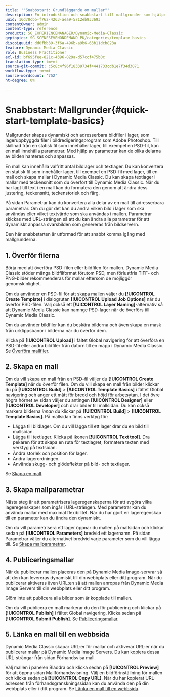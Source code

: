 ```yaml
---
title: '"Snabbstart: Grundläggande om mallar"'
description: En introduktion och snabbstart till mallgrunder som hjälper dig att komma igång snabbt.
uuid: 16d78cbb-f762-4263-aea9-5712eb933693
contentOwner: admin
content-type: reference
products: SG_EXPERIENCEMANAGER/Dynamic-Media-Classic
geptopics: SG_SCENESEVENONDEMAND_PK/categories/template_basics
discoiquuid: dd0fbb39-3f6a-496b-a9b6-63b11dcb823a
feature: Dynamic Media Classic
role: Business Practitioner
exl-id: bf695fee-821c-4396-829a-d57ccf475b0c
translation-type: tm+mt
source-git-commit: c5c8c4f96f18339734f4441733cdb1e7f34d3071
workflow-type: tm+mt
source-wordcount: '752'
ht-degree: 0%

---
```


# Snabbstart: Mallgrunder{#quick-start-template-basics}

Mallgrunder skapas dynamiskt och adresserbara bildfiler i lager, som lageruppbyggda filer i bildredigeringsprogram som Adobe Photoshop. Till skillnad från en statisk fil som innehåller lager, till exempel en PSD-fil, kan en mall innehålla parametrar. Med hjälp av parametrar kan de olika delarna av bilden hanteras och anpassas.

En mall kan innehålla valfritt antal bildlager och textlager. Du kan konvertera en statisk fil som innehåller lager, till exempel en PSD-fil med lager, till en mall och skapa mallar i Dynamic Media Classic. Du kan skapa textlager i mallar med teckensnitt som du överfört till Dynamic Media Classic. När du har lagt till text i en mall kan du formatera den genom att ändra dess justering, teckensnitt, teckenstorlek och färg.

På sidan Parametrar kan du konvertera alla delar av en mall till adresserbara parametrar. Om du gör det kan du ändra vilken bild i lager som ska användas eller vilket textvärde som ska användas i mallen. Parametrar skickas med URL-strängen så att du kan ändra alla parametrar för att dynamiskt anpassa svarsbilden som genereras från bildservern.

Den här snabbstarten är utformad för att snabbt komma igång med mallgrunderna.

## 1. Överför filerna

Börja med att överföra PSD-filen eller bildfilen för mallen. Dynamic Media Classic stöder många bildfilformat förutom PSD, men förlustfria TIFF- och PNG-bilder rekommenderas för mallar eftersom de möjliggör genomskinlighet.

Om du använder en PSD-fil för att skapa mallen väljer du **[!UICONTROL Create Template]** i dialogrutan **[!UICONTROL Upload Job Options]** när du överför PSD-filen. Välj också ett **[!UICONTROL Layer Naming]**-alternativ så att Dynamic Media Classic kan namnge PSD-lager när de överförs till Dynamic Media Classic.

Om du använder bildfiler kan du beskära bilderna och även skapa en mask från urklippsbanor i bilderna när du överför dem.

Klicka på **[!UICONTROL Upload]** i fältet Global navigering för att överföra en PSD-fil eller andra bildfiler från datorn till en mapp i Dynamic Media Classic. Se [Överföra mallfiler](uploading-template-files.md#uploading_template_files).

## 2. Skapa en mall

Om du vill skapa en mall från en PSD-fil väljer du **[!UICONTROL Create Template]** när du överför filen. Om du vill skapa en mall från bilder klickar du på **[!UICONTROL Build]** > **[!UICONTROL Template Basics]** i fältet Global navigering och anger ett mått för bredd och höjd för arbetsytan. I det övre högra hörnet av sidan väljer du antingen **[!UICONTROL Designer]** eller **[!UICONTROL Developer]** och drar bilder till mallsidan. Du kan också markera bilderna *innan* du klickar på **[!UICONTROL Build]** > **[!UICONTROL Template Basics]**. På mallsidan finns verktyg för:

* Lägga till bildlager. Om du vill lägga till ett lager drar du en bild till mallsidan.
* Lägga till textlager. Klicka på ikonen **[!UICONTROL Text tool]**. Dra pekaren för att skapa en ruta för textlagret; formatera texten med verktyg på textsidan.
* Ändra storlek och position för lager.
* Ändra lagerordningen.
* Använda skugg- och glödeffekter på bild- och textlager.

Se [Skapa en mall](creating-template.md#creating_a_template).

## 3. Skapa mallparametrar

Nästa steg är att parametrisera lageregenskaperna för att avgöra vilka lageregenskaper som ingår i URL-strängen. Med parametrar kan du använda mallar med maximal flexibilitet. När du har gjort en lageregenskap till en parameter kan du ändra den dynamiskt.

Om du vill parametrisera ett lager öppnar du mallen på mallsidan och klickar sedan på **[!UICONTROL Parameters]** bredvid ett lagernamn. På sidan Parametrar väljer du alternativet bredvid varje parameter som du vill lägga till. Se [Skapa mallparametrar](creating-template-parameters.md#creating_template_parameters).

## 4. Publiceringsmallar

När du publicerar mallen placeras den på Dynamic Media Image-servrar så att den kan levereras dynamiskt till din webbplats eller ditt program. När du publicerar aktiveras även URL:en så att mallen anropas från Dynamic Media Image Servers till din webbplats eller ditt program.

Glöm inte att publicera alla bilder som är kopplade till mallen.

Om du vill publicera en mall markerar du den för publicering och klickar på **[!UICONTROL Publish]** i fältet Global navigering. Klicka sedan på **[!UICONTROL Submit Publish]**. Se [Publiceringsmallar](publishing-templates.md#publishing_templates).

## 5. Länka en mall till en webbsida

Dynamic Media Classic skapar URL:er för mallar och aktiverar URL:er när du publicerar mallar på Dynamic Media Image Servers. Du kan kopiera dessa URL-strängar från sidan Förhandsvisa mall.

Välj mallen i panelen Bläddra och klicka sedan på **[!UICONTROL Preview]** för att öppna sidan Mallförhandsvisning. Välj en bildförinställning för mallen och klicka sedan på **[!UICONTROL Copy URL]**. När du har kopierat URL-adressen från förhandsgranskningssidan kan du använda den på din webbplats eller i ditt program. Se [Länka en mall till en webbsida](linking-template-web-page.md#linking_a_template_to_a_web_page).

